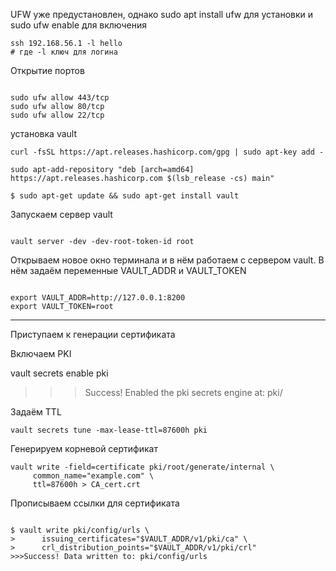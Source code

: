 UFW уже предустановлен, однако sudo apt install ufw для установки и sudo ufw enable для включения


```
ssh 192.168.56.1 -l hello 
# где -l ключ для логина

```

Открытие портов 
```

sudo ufw allow 443/tcp
sudo ufw allow 80/tcp
sudo ufw allow 22/tcp

```

установка vault

```
curl -fsSL https://apt.releases.hashicorp.com/gpg | sudo apt-key add -

sudo apt-add-repository "deb [arch=amd64] https://apt.releases.hashicorp.com $(lsb_release -cs) main"

$ sudo apt-get update && sudo apt-get install vault

```

Запускаем сервер vault
```

vault server -dev -dev-root-token-id root

```

Открываем новое окно терминала и в нём работаем с сервером vault. В нём задаём переменные VAULT_ADDR и VAULT_TOKEN

```

export VAULT_ADDR=http://127.0.0.1:8200
export VAULT_TOKEN=root

```

***
Приступаем к генерации сертификата

Включаем PKI

vault secrets enable pki

>>>Success! Enabled the pki secrets engine at: pki/


Задаём TTL
```
vault secrets tune -max-lease-ttl=87600h pki
```

Генерируем корневой сертификат

```
vault write -field=certificate pki/root/generate/internal \
     common_name="example.com" \
     ttl=87600h > CA_cert.crt

```

Прописываем ссылки для сертификата

```

$ vault write pki/config/urls \
>      issuing_certificates="$VAULT_ADDR/v1/pki/ca" \
>      crl_distribution_points="$VAULT_ADDR/v1/pki/crl"
>>>Success! Data written to: pki/config/urls

```